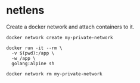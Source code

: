 # netlens

Create a docker network and attach containers to it.

```
docker network create my-private-network
```

```
docker run -it --rm \
  -v $(pwd):/app \
  -w /app \
  golang:alpine sh
```

```
docker network rm my-private-network
```
